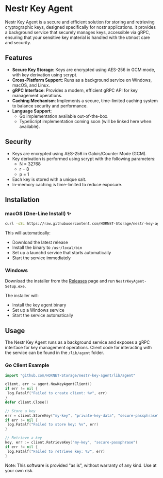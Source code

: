 # Nestr Key Agent

Nestr Key Agent is a secure and efficient solution for storing and retrieving cryptographic keys, designed specifically for nostr applications. It provides a background service that securely manages keys, accessible via gRPC, ensuring that your sensitive key material is handled with the utmost care and security.

## Features

- **Secure Key Storage**: Keys are encrypted using AES-256 in GCM mode, with key derivation using scrypt.
- **Cross-Platform Support**: Runs as a background service on Windows, macOS, and Linux.
- **gRPC Interface**: Provides a modern, efficient gRPC API for key management operations.
- **Caching Mechanism**: Implements a secure, time-limited caching system to balance security and performance.
- **Language Support**:
  - Go implementation available out-of-the-box.
  - TypeScript implementation coming soon (will be linked here when available).

## Security

- Keys are encrypted using AES-256 in Galois/Counter Mode (GCM).
- Key derivation is performed using scrypt with the following parameters:
  - N = 32768
  - r = 8
  - p = 1
- Each key is stored with a unique salt.
- In-memory caching is time-limited to reduce exposure.

## Installation

### macOS (One-Line Install) ✨

```bash
curl -sSL https://raw.githubusercontent.com/HORNET-Storage/nestr-key-agent/main/scripts/install-macos-quick.sh | sudo bash
```

This will automatically:
- Download the latest release
- Install the binary to `/usr/local/bin`
- Set up a launchd service that starts automatically
- Start the service immediately

### Windows

Download the installer from the [Releases](https://github.com/HORNET-Storage/nestr-key-agent/releases) page and run `NestrKeyAgent-Setup.exe`.

The installer will:
- Install the key agent binary
- Set up a Windows service
- Start the service automatically

## Usage

The Nestr Key Agent runs as a background service and exposes a gRPC interface for key management operations. Client code for interacting with the service can be found in the `/lib/agent` folder.

### Go Client Example

```go
import "github.com/HORNET-Storage/nestr-key-agent/lib/agent"

client, err := agent.NewKeyAgentClient()
if err != nil {
 log.Fatalf("Failed to create client: %v", err)
}
defer client.Close()

// Store a key
err = client.StoreKey("my-key", "private-key-data", "secure-passphrase")
if err != nil {
 log.Fatalf("Failed to store key: %v", err)
}

// Retrieve a key
key, err := client.RetrieveKey("my-key", "secure-passphrase")
if err != nil {
 log.Fatalf("Failed to retrieve key: %v", err)
}
```

Note: This software is provided "as is", without warranty of any kind. Use at your own risk.